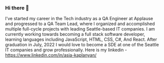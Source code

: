 ### Hi there 👋

I've started my career in the Tech industry as a QA Engineer at Applause and progressed to a QA Team Lead, where I organized and accomplished multiple full-cycle projects with leading Seattle-based IT companies. I am currently working towards becoming a full stack software developer, learning languages including JavaScript, HTML, CSS, C#, And React. After graduation in July, 2022 I would love to become a SDE at one of the Seattle IT companies and grow professionally.
Here is my linkedin - https://www.linkedin.com/in/asia-kaplanyan/
